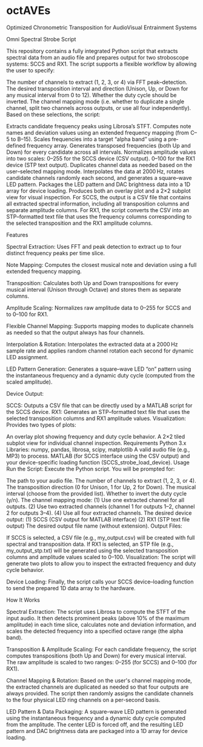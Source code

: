 # octAVEs
Optimized Chronometric Transposition for AudioVisual Entrainment Systems

Omni Spectral Strobe Script

This repository contains a fully integrated Python script that extracts spectral data from an audio file and prepares output for two stroboscope systems: SCCS and RX1. The script supports a flexible workflow by allowing the user to specify:

The number of channels to extract (1, 2, 3, or 4) via FFT peak–detection.
The desired transposition interval and direction (Unison, Up, or Down for any musical interval from 0 to 12).
Whether the duty cycle should be inverted.
The channel mapping mode (i.e. whether to duplicate a single channel, split two channels across outputs, or use all four independently).
Based on these selections, the script:

Extracts candidate frequency peaks using Librosa’s STFT.
Computes note names and deviation values using an extended frequency mapping (from C–5 to B–15).
Scales frequencies into a target “alpha band” using a pre‐defined frequency array.
Generates transposed frequencies (both Up and Down) for every candidate across all intervals.
Normalizes amplitude values into two scales:
0–255 for the SCCS device (CSV output).
0–100 for the RX1 device (STP text output).
Duplicates channel data as needed based on the user–selected mapping mode.
Interpolates the data at 2000 Hz, rotates candidate channels randomly each second, and generates a square–wave LED pattern.
Packages the LED pattern and DAC brightness data into a 1D array for device loading.
Produces both an overlay plot and a 2×2 subplot view for visual inspection.
For SCCS, the output is a CSV file that contains all extracted spectral information, including all transposition columns and separate amplitude columns. For RX1, the script converts the CSV into an STP–formatted text file that uses the frequency columns corresponding to the selected transposition and the RX1 amplitude columns.

Features

Spectral Extraction:
Uses FFT and peak detection to extract up to four distinct frequency peaks per time slice.

Note Mapping:
Computes the closest musical note and deviation using a full extended frequency mapping.

Transposition:
Calculates both Up and Down transpositions for every musical interval (Unison through Octave) and stores them as separate columns.

Amplitude Scaling:
Normalizes raw amplitude data to 0–255 for SCCS and to 0–100 for RX1.

Flexible Channel Mapping:
Supports mapping modes to duplicate channels as needed so that the output always has four channels.

Interpolation & Rotation:
Interpolates the extracted data at a 2000 Hz sample rate and applies random channel rotation each second for dynamic LED assignment.

LED Pattern Generation:
Generates a square–wave LED “on” pattern using the instantaneous frequency and a dynamic duty cycle (computed from the scaled amplitude).

Device Output:

SCCS: Outputs a CSV file that can be directly used by a MATLAB script for the SCCS device.
RX1: Generates an STP–formatted text file that uses the selected transposition columns and RX1 amplitude values.
Visualization:
Provides two types of plots:

An overlay plot showing frequency and duty cycle behavior.
A 2×2 tiled subplot view for individual channel inspection.
Requirements
Python 3.x
Libraries: numpy, pandas, librosa, scipy, matplotlib
A valid audio file (e.g., MP3) to process.
MATLAB (for SCCS interface using the CSV output) and your device-specific loading function (SCCS_strobe_load_device).
Usage
Run the Script:
Execute the Python script. You will be prompted for:

The path to your audio file.
The number of channels to extract (1, 2, 3, or 4).
The transposition direction (0 for Unison, 1 for Up, 2 for Down).
The musical interval (choose from the provided list).
Whether to invert the duty cycle (y/n).
The channel mapping mode:
(1) Use one extracted channel for all outputs.
(2) Use two extracted channels (channel 1 for outputs 1–2, channel 2 for outputs 3–4).
(4) Use all four extracted channels.
The desired device output:
(1) SCCS (CSV output for MATLAB interface)
(2) RX1 (STP text file output)
The desired output file name (without extension).
Output Files:

If SCCS is selected, a CSV file (e.g., my_output.csv) will be created with full spectral and transposition data.
If RX1 is selected, an STP file (e.g., my_output_stp.txt) will be generated using the selected transposition columns and amplitude values scaled to 0–100.
Visualization:
The script will generate two plots to allow you to inspect the extracted frequency and duty cycle behavior.

Device Loading:
Finally, the script calls your SCCS device–loading function to send the prepared 1D data array to the hardware.

How It Works

Spectral Extraction:
The script uses Librosa to compute the STFT of the input audio. It then detects prominent peaks (above 10% of the maximum amplitude) in each time slice, calculates note and deviation information, and scales the detected frequency into a specified octave range (the alpha band).

Transposition & Amplitude Scaling:
For each candidate frequency, the script computes transpositions (both Up and Down) for every musical interval. The raw amplitude is scaled to two ranges: 0–255 (for SCCS) and 0–100 (for RX1).

Channel Mapping & Rotation:
Based on the user's channel mapping mode, the extracted channels are duplicated as needed so that four outputs are always provided. The script then randomly assigns the candidate channels to the four physical LED ring channels on a per-second basis.

LED Pattern & Data Packaging:
A square–wave LED pattern is generated using the instantaneous frequency and a dynamic duty cycle computed from the amplitude. The center LED is forced off, and the resulting LED pattern and DAC brightness data are packaged into a 1D array for device loading.
